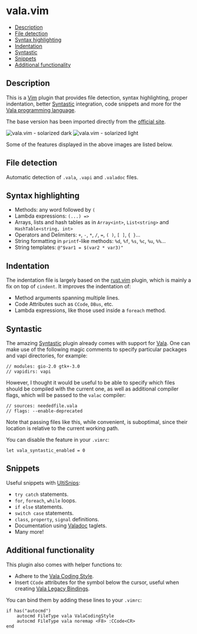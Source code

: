 # vala.vim

- [Description](#description)
- [File detection](#file-detection)
- [Syntax highlighting](#syntax-highlighting)
- [Indentation](#indentation)
- [Syntastic](#syntastic)
- [Snippets](#snippets)
- [Additional functionality](#additional-functionality)

## Description

This is a [Vim][vim] plugin that provides file detection, syntax highlighting, proper indentation, better [Syntastic][syntastic] integration, code snippets and more for the [Vala programming language][vala].

The base version has been imported directly from the [official site][vala-vim].

![vala.vim - solarized dark](https://i.imgur.com/FW2vpKj.png)
![vala.vim - solarized light](https://i.imgur.com/mFMA3Bt.png)

Some of the features displayed in the above images are listed below.

## File detection

Automatic detection of `.vala`, `.vapi` and `.valadoc` files.

## Syntax highlighting

* Methods: any word followed by `(`
* Lambda expressions: `(...) =>`
* Arrays, lists and hash tables as in `Array<int>`, `List<string>` and `HashTable<string, int>`
* Operators and Delimiters: `+`, `-`, `*`, `/`, `=`, `( )`, `[ ]`, `{ }`...
* String formatting in `printf`-like methods: `%d`, `%f`, `%s`, `%c`, `%u`, `%%`...
* String templates: `@"$var1 = $(var2 * var3)"`

## Indentation

The indentation file is largely based on the [rust.vim][rust-vim] plugin, which is mainly a fix on top of `cindent`. It improves the indentation of:

* Method arguments spanning multiple lines.
* Code Attributes such as `CCode`, `DBus`, etc.
* Lambda expressions, like those used inside a `foreach` method.

## Syntastic

The amazing [Syntastic][syntastic] plugin already comes with support for [Vala][vala].
One can make use of the following magic comments to specify particular packages and vapi directories, for example:

``` vala
// modules: gio-2.0 gtk+-3.0
// vapidirs: vapi
```

However, I thought it would be useful to be able to specify which files should be compiled with the current one, as well as additional compiler flags, which will be passed to the `valac` compiler:

``` vala
// sources: neededfile.vala
// flags: --enable-deprecated
```

Note that passing files like this, while convenient, is suboptimal, since their location is relative to the current working path.

You can disable the feature in your `.vimrc`:
``` vim
let vala_syntastic_enabled = 0
```

## Snippets

Useful snippets with [UltiSnips][ultisnips]:

* `try catch` statements.
* `for`, `foreach`, `while` loops.
* `if else` statements.
* `switch case` statements.
* `class`, `property`, `signal` definitions.
* Documentation using [Valadoc][valadoc] taglets.
* Many more!

## Additional functionality

This plugin also comes with helper functions to:

* Adhere to the [Vala Coding Style][vcs].
* Insert `CCode` attributes for the symbol below the cursor, useful when creating [Vala Legacy Bindings][vlb].

You can bind them by adding these lines to your `.vimrc`:

``` vim
if has("autocmd")
	autocmd FileType vala ValaCodingStyle
	autocmd FileType vala noremap <F8> :CCode<CR>
end
```

[rust-vim]:https://github.com/rust-lang/rust.vim
[syntastic]:https://github.com/vim-syntastic/syntastic
[vala]:https://wiki.gnome.org/Projects/Vala
[vala-vim]:https://wiki.gnome.org/Projects/Vala/Vim
[valadoc]:https://valadoc.org
[vcs]:https://wiki.gnome.org/Projects/Vala/Hacking#Coding_Style
[vlb]:https://wiki.gnome.org/Projects/Vala/LegacyBindings
[vim]:http://www.vim.org/
[ultisnips]:https://github.com/sirver/UltiSnips

